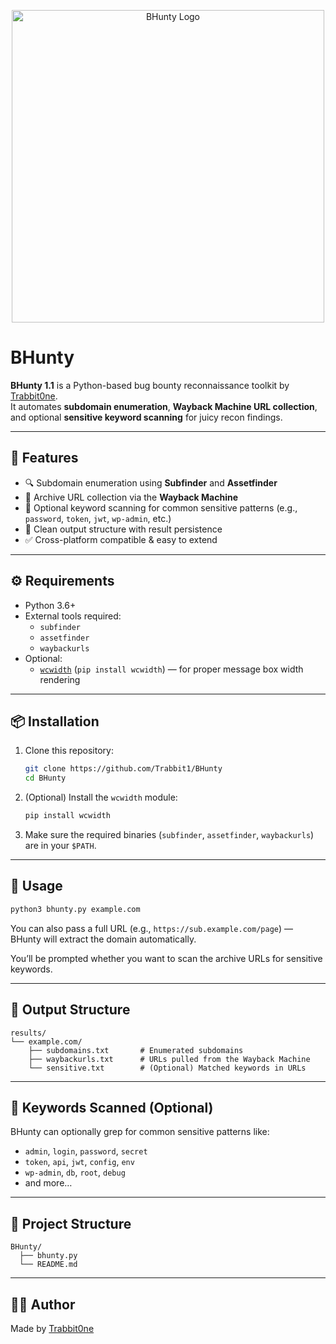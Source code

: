 <p align="center">
  <img src="https://i.ibb.co/rGHnVhCQ/bhunty-logo-removebg-preview.png" alt="BHunty Logo" width="500"/>
</p>

# BHunty

**BHunty 1.1** is a Python-based bug bounty reconnaissance toolkit by [Trabbit0ne](https://trabbit.glitch.me).  
It automates **subdomain enumeration**, **Wayback Machine URL collection**, and optional **sensitive keyword scanning** for juicy recon findings.

---

## 🚀 Features

- 🔍 Subdomain enumeration using **Subfinder** and **Assetfinder**
- 📜 Archive URL collection via the **Wayback Machine**
- 🧠 Optional keyword scanning for common sensitive patterns (e.g., `password`, `token`, `jwt`, `wp-admin`, etc.)
- 📁 Clean output structure with result persistence
- ✅ Cross-platform compatible & easy to extend

---

## ⚙️ Requirements

- Python 3.6+
- External tools required:
  - `subfinder`
  - `assetfinder`
  - `waybackurls`
- Optional:
  - [`wcwidth`](https://pypi.org/project/wcwidth/) (`pip install wcwidth`) — for proper message box width rendering

---

## 📦 Installation

1. Clone this repository:
   ```bash
   git clone https://github.com/Trabbit1/BHunty
   cd BHunty
   ```

2. (Optional) Install the `wcwidth` module:
   ```bash
   pip install wcwidth
   ```

3. Make sure the required binaries (`subfinder`, `assetfinder`, `waybackurls`) are in your `$PATH`.

---

## 🧪 Usage

```bash
python3 bhunty.py example.com
```

You can also pass a full URL (e.g., `https://sub.example.com/page`) — BHunty will extract the domain automatically.

You’ll be prompted whether you want to scan the archive URLs for sensitive keywords.

---

## 📁 Output Structure

```
results/
└── example.com/
    ├── subdomains.txt       # Enumerated subdomains
    ├── waybackurls.txt      # URLs pulled from the Wayback Machine
    └── sensitive.txt        # (Optional) Matched keywords in URLs
```

---

## 🔑 Keywords Scanned (Optional)

BHunty can optionally grep for common sensitive patterns like:

- `admin`, `login`, `password`, `secret`
- `token`, `api`, `jwt`, `config`, `env`
- `wp-admin`, `db`, `root`, `debug`
- and more…

---

## 📂 Project Structure

```
BHunty/
  ├── bhunty.py
  └── README.md
```

---

## 🧑‍💻 Author

Made by [Trabbit0ne](https://trabbit.glitch.me)
